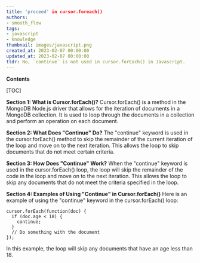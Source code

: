 ```yaml
---
title: 'proceed' in cursor.foreach()
authors:
- smooth_flow
tags:
- javascript
- knowledge
thumbnail: images/javascript.png
created_at: 2023-02-07 00:00:00
updated_at: 2023-02-07 00:00:00
tldr: No, `continue` is not used in cursor.forEach() in Javascript.
---
```


**Contents**

[TOC]

**Section 1: What is Cursor.forEach()?**
Cursor.forEach() is a method in the MongoDB Node.js driver that allows for the iteration of documents in a MongoDB collection. It is used to loop through the documents in a collection and perform an operation on each document.

**Section 2: What Does "Continue" Do?**
The "continue" keyword is used in the cursor.forEach() method to skip the remainder of the current iteration of the loop and move on to the next iteration. This allows the loop to skip documents that do not meet certain criteria.

**Section 3: How Does "Continue" Work?**
When the "continue" keyword is used in the cursor.forEach() loop, the loop will skip the remainder of the code in the loop and move on to the next iteration. This allows the loop to skip any documents that do not meet the criteria specified in the loop.

**Section 4: Examples of Using "Continue" in Cursor.forEach()**
Here is an example of using the "continue" keyword in the cursor.forEach() loop:

```
cursor.forEach(function(doc) {
  if (doc.age < 18) {
    continue;
  }
  // Do something with the document
});
```

In this example, the loop will skip any documents that have an age less than 18.

